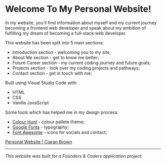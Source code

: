 # Welcome To My Personal Website!
In my website, you'll find information about myself and my current journey becoming a frontend web developer and speak about my ambition of fulfilling my dream of becoming a full-stack web developer.

This website has been split into 5 main sections:
* Introduction section - welcoming you to my site;
* About Me section - get to know me better;
* Future Career section - my current coding journey and future goals;
* Projects section - look over my coding projects and pathways;
* Contact section - get in touch with me;

Built using Visual Studio Code with:
* HTML 
* CSS 
* Vanilla JavaScript

Some tools which has helped me in my design process:
* [Colour Hunt](https://colorhunt.co/) - colour pallete theme;
* [Google Fonts](https://fonts.google.com/) - typography;
* [Font Awesome](https://fontawesome.com/) -  icons for socials and contact;


[Personal Website | Ciaran Brown](https://ciaranbrown.github.io/Personal-Website/)
- - - 
_This website was built for a Founders & Coders application project._

